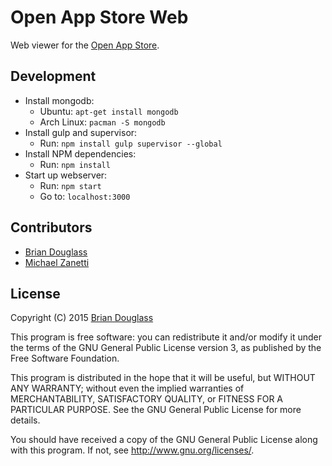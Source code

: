 # Open App Store Web #

Web viewer for the [Open App Store](http://notyetthere.org/openstore-tweakgeek-and-more/).

## Development ##

* Install mongodb:
    * Ubuntu: `apt-get install mongodb`
    * Arch Linux: `pacman -S mongodb`
* Install gulp and supervisor:
    * Run: `npm install gulp supervisor --global`
* Install NPM dependencies:
    * Run: `npm install`
* Start up webserver:
    * Run: `npm start`
    * Go to: `localhost:3000`

## Contributors ##

* [Brian Douglass](http://bhdouglass.com/)
* [Michael Zanetti](http://notyetthere.org/)

## License ##

Copyright (C) 2015 [Brian Douglass](http://bhdouglass.com/)

This program is free software: you can redistribute it and/or modify it under the terms of the GNU General Public License version 3, as published
by the Free Software Foundation.

This program is distributed in the hope that it will be useful, but WITHOUT ANY WARRANTY; without even the implied warranties of MERCHANTABILITY, SATISFACTORY QUALITY, or FITNESS FOR A PARTICULAR PURPOSE.  See the GNU General Public License for more details.

You should have received a copy of the GNU General Public License along with this program.  If not, see <http://www.gnu.org/licenses/>.
